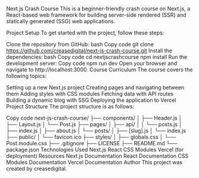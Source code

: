 Next.js Crash Course
This is a beginner-friendly crash course on Next.js, a React-based web framework for building server-side rendered (SSR) and statically generated (SSG) web applications.

Project Setup
To get started with the project, follow these steps:

Clone the repository from GitHub:
bash
Copy code
git clone https://github.com/creasedigital/next-js-crash-course.git
Install the dependencies:
bash
Copy code
cd nextjscrashcourse
npm install
Run the development server:
Copy code
npm run dev
Open your browser and navigate to http://localhost:3000.
Course Curriculum
The course covers the following topics:

Setting up a new Next.js project
Creating pages and navigating between them
Adding styles with CSS modules
Fetching data with API routes
Building a dynamic blog with SSG
Deploying the application to Vercel
Project Structure
The project structure is as follows:

Copy code
next-js-crash-course/
├── components/
│ ├── Header.js
│ ├── Layout.js
│ └── Post.js
├── pages/
│ ├── api/
│ │ └── posts.js
│ ├── index.js
│ ├── about.js
│ └── posts/
│ ├── [slug].js
│ └── index.js
├── public/
│ └── favicon.ico
├── styles/
│ ├── globals.css
│ └── Post.module.css
├── .gitignore
├── LICENSE
├── README.md
└── package.json
Technologies Used
Next.js
React
CSS Modules
Vercel (for deployment)
Resources
Next.js Documentation
React Documentation
CSS Modules Documentation
Vercel Documentation
Author
This project was created by creasedigital.
